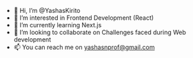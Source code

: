 - 👋 Hi, I’m @YashasKirito
- 👀 I’m interested in Frontend Development (React)
- 🌱 I’m currently learning Next.js
- 💞️ I’m looking to collaborate on Challenges faced during Web development  
- 📫 You can reach me on yashasnprof@gmail.com

<!---
YashasKirito/YashasKirito is a ✨ special ✨ repository because its `README.md` (this file) appears on your GitHub profile.
You can click the Preview link to take a look at your changes.
--->
